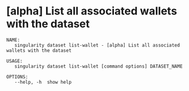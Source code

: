 # [alpha] List all associated wallets with the dataset

```
NAME:
   singularity dataset list-wallet - [alpha] List all associated wallets with the dataset

USAGE:
   singularity dataset list-wallet [command options] DATASET_NAME

OPTIONS:
   --help, -h  show help
```

